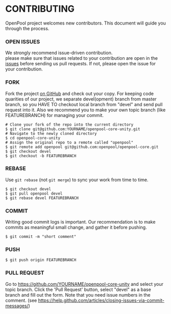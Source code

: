 # CONTRIBUTING

OpenPool project welcomes new contributors.  This document will guide you
through the process.

### OPEN ISSUES
We strongly recommend issue-driven contribution.  
please make sure that issues related to your contribution are open in the [issues](https://github.com/openpool/openpool-core-unity/issues) before sending us pull requests.
If not, please open the issue for your contribution.

### FORK

Fork the project [on GitHub](https://github.com/openpool/openpool-core-unity)
and check out your copy.  For keeping code quarities of our project, we separate
devel(opment) branch from master branch, so you HAVE TO checkout local branch
from "devel" and send pull request into it.  Also we recommend you to make
your own topic branch (like FEATUREBRANCH) for managing your commit.
```
# Clone your fork of the repo into the current directory
$ git clone git@github.com:YOURNAME/openpool-core-unity.git
# Navigate to the newly cloned directory
$ cd openpool-core-unity
# Assign the original repo to a remote called "openpool"
$ git remote add openpool git@github.com:openpool/openpool-core.git
$ git checkout devel
$ git checkout -b FEATUREBRANCH
```

### REBASE

Use `git rebase` (not `git merge`) to sync your work from time to time.

```
$ git checkout devel
$ git pull openpool devel
$ git rebase devel FEATUREBRANCH
```

### COMMIT

Writing good commit logs is important.  Our recommendation is to make commits
as meaningful small change, and gather it before pushing.
```
$ git commit -m "short comment"
```

### PUSH
```
$ git push origin FEATUREBRANCH
```

### PULL REQUEST

Go to https://github.com/YOURNAME/openpool-core-unity and select your topic branch.
Click the 'Pull Request' button, select "devel" as a base branch and fill out the form.
Note that you need issue numbers in the comment. (see https://help.github.com/articles/closing-issues-via-commit-messages/)

